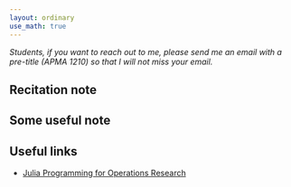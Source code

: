 ```yaml
---
layout: ordinary
use_math: true 
---
```


*Students, if you want to reach out to me, please send me an email with a pre-title (APMA 1210) so that I will not miss your email.*


## Recitation note

## Some useful note

## Useful links

- [Julia Programming for Operations Research](https://www.chkwon.net/julia/#julia-programming-for-operations-research-2nd-edition)
